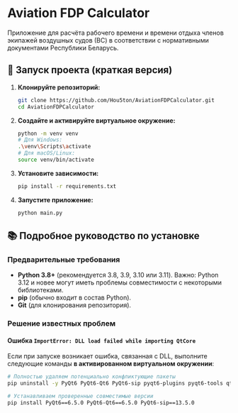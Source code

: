 # Aviation FDP Calculator

Приложение для расчёта рабочего времени и времени отдыха членов экипажей воздушных судов (ВС) в соответствии с нормативными документами Республики Беларусь.

## 🚀 Запуск проекта (краткая версия)

1.  **Клонируйте репозиторий:**
    ```bash
    git clone https://github.com/Hou5ton/AviationFDPCalculator.git
    cd AviationFDPCalculator
    ```

2.  **Создайте и активируйте виртуальное окружение:**
    ```bash
    python -m venv venv
    # Для Windows:
    .\venv\Scripts\activate
    # Для macOS/Linux:
    source venv/bin/activate
    ```

3.  **Установите зависимости:**
    ```bash
    pip install -r requirements.txt
    ```

4.  **Запустите приложение:**
    ```bash
    python main.py
    ```

## 📚 Подробное руководство по установке

### Предварительные требования

*   **Python 3.8+** (рекомендуется 3.8, 3.9, 3.10 или 3.11). Важно: Python 3.12 и новее могут иметь проблемы совместимости с некоторыми библиотеками.
*   **pip** (обычно входит в состав Python).
*   **Git** (для клонирования репозитория).

### Решение известных проблем

#### Ошибка `ImportError: DLL load failed while importing QtCore`

Если при запуске возникает ошибка, связанная с DLL, выполните следующие команды **в активированном виртуальном окружении**:

```bash
# Полностью удаляем потенциально конфликтующие пакеты
pip uninstall -y PyQt6 PyQt6-Qt6 PyQt6-sip pyqt6-plugins pyqt6-tools qt6-applications qt6-tools

# Устанавливаем проверенные совместимые версии
pip install PyQt6==6.5.0 PyQt6-Qt6==6.5.0 PyQt6-sip==13.5.0
